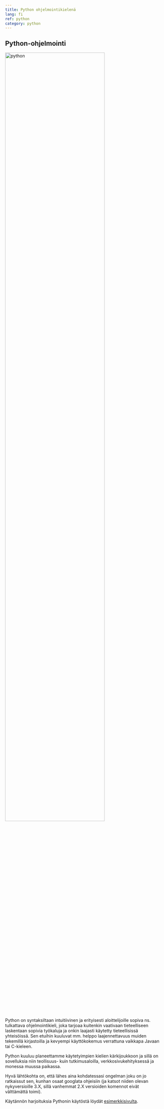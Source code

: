 ```yaml
---
title: Python ohjelmointikielenä
lang: fi
ref: python
category: python
---
```


## Python-ohjelmointi

<img src="https://upload.wikimedia.org/wikipedia/commons/thumb/f/f8/Python_logo_and_wordmark.svg/1920px-Python_logo_and_wordmark.svg.png" alt="python" width="80%" class="center"/>

Python on syntaksiltaan intuitiivinen ja erityisesti aloittelijoille sopiva ns. tulkattava ohjelmointikieli, joka tarjoaa kuitenkin vaativaan tieteelliseen laskentaan sopivia työkaluja ja onkin laajasti käytetty tieteellisissä yhteisöissä. Sen etuihin kuuluvat mm. helppo laajennettavuus muiden tekemillä kirjastoilla ja kevyempi käyttökokemus verrattuna vaikkapa Javaan tai C-kieleen.

Python kuuluu planeettamme käytetyimpien kielien kärkijoukkoon ja sillä on sovelluksia niin teollisuus- kuin tutkimusaloilla, verkkosivukehityksessä ja monessa muussa paikassa. 

Hyvä lähtökohta on, että lähes aina kohdatessasi ongelman joku on jo ratkaissut sen, kunhan osaat googlata ohjeisiin (ja katsot niiden olevan nykyversioille 3.X, sillä vanhemmat 2.X versioiden komennot eivät välttämättä toimi).

Käytännön harjoituksia Pythonin käytöstä löydät [esimerkkisivulta](/python/esimerkki).
